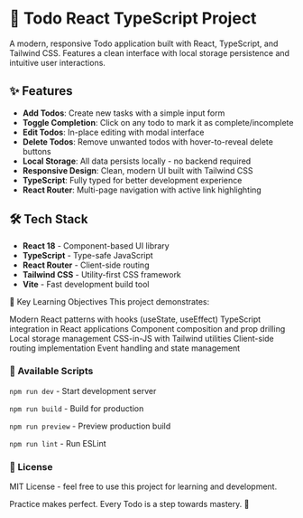 # 📃 Todo React TypeScript Project

A modern, responsive Todo application built with React, TypeScript, and Tailwind CSS. Features a clean interface with local storage persistence and intuitive user interactions.

## ✨ Features

- **Add Todos**: Create new tasks with a simple input form
- **Toggle Completion**: Click on any todo to mark it as complete/incomplete
- **Edit Todos**: In-place editing with modal interface
- **Delete Todos**: Remove unwanted todos with hover-to-reveal delete buttons
- **Local Storage**: All data persists locally - no backend required
- **Responsive Design**: Clean, modern UI built with Tailwind CSS
- **TypeScript**: Fully typed for better development experience
- **React Router**: Multi-page navigation with active link highlighting

## 🛠️ Tech Stack

- **React 18** - Component-based UI library
- **TypeScript** - Type-safe JavaScript
- **React Router** - Client-side routing
- **Tailwind CSS** - Utility-first CSS framework
- **Vite** - Fast development build tool

🎯 Key Learning Objectives
This project demonstrates:

Modern React patterns with hooks (useState, useEffect)
TypeScript integration in React applications
Component composition and prop drilling
Local storage management
CSS-in-JS with Tailwind utilities
Client-side routing implementation
Event handling and state management

### 🔧 Available Scripts

`npm run dev` - Start development server

`npm run build` - Build for production

`npm run preview` - Preview production build

`npm run lint` - Run ESLint

### 📝 License

MIT License - feel free to use this project for learning and development.

Practice makes perfect. Every Todo is a step towards mastery. 🚀
